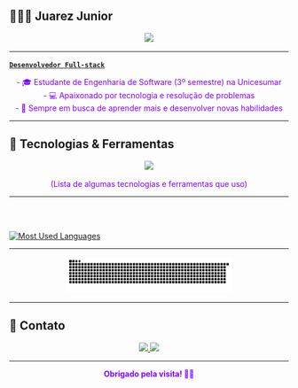 ## 👨🏻‍💻 Juarez Junior

<p align="center">
  <a href="https://github.com/DenverCoder1/readme-typing-svg">
    <img src="https://readme-typing-svg.herokuapp.com?font=Fira+Code&color=8000FF&size=25&center=true&vCenter=true&width=600&height=80&lines=Olá,+seja+bem-vindo+ao+meu+GitHub!+%F0%9F%92%BB">
  </a>
</p>

---

**[`Desenvolvedor Full-stack`](https://www.linkedin.com/in/junindosite)**

<p align="center" style="color:#8000FF;">
- 🎓 Estudante de Engenharia de Software (3º semestre) na Unicesumar<br/>
- 💻 Apaixonado por tecnologia e resolução de problemas<br/>
- 🚀 Sempre em busca de aprender mais e desenvolver novas habilidades
</p>

---

## 🤖 Tecnologias & Ferramentas

<p align="center">
  <img src="https://skillicons.dev/icons?i=c,js,vue,bootstrap,html,css,git,github,vscode,figma" height="35" style="margin:0 8px" />
</p>
<p align="center" style="color:#8000FF;">
    (Lista de algumas tecnologias e ferramentas que uso)
</p>

---

  <br/><br/>

  <a href="https://github.com/junindosite/github-readme-stats">
    <img src="https://github-readme-stats-git-masterrstaa-rickstaa.vercel.app/api/top-langs/?username=junindosite&line_height=12&card_width=320&layout=compact&hide_title=false&count_private=true&langs_count=4&show_icons=true&title_color=8000FF&hide=html,scss,less&bg_color=000&text_color=8B8B8B&border_radius=6&border_color=440066" alt="Most Used Languages" />
  </a>
</div>

---

<p align="center">
  <picture>
    <source media="(prefers-color-scheme: dark)" srcset="https://raw.githubusercontent.com/junindosite/junindosite/output/github-contribution-grid-snake-dark.svg">
    <source media="(prefers-color-scheme: light)" srcset="https://raw.githubusercontent.com/junindosite/junindosite/output/github-contribution-grid-snake-dark.svg">
    <img alt="github contribution grid snake animation" src="https://raw.githubusercontent.com/junindosite/junindosite/output/github-contribution-grid-snake.svg" width="300" />
  </picture>
</p>

---

## 🤝 Contato

<p align="center">
  <a href="mailto:juarezjunin2005@gmail.com">
    <img src="https://skillicons.dev/icons?i=gmail" height="40"/>
  </a>
  <a href="https://www.linkedin.com/in/junindosite">
    <img src="https://skillicons.dev/icons?i=linkedin" height="40"/>
  </a>
</p>

---

<div align="center" style="color:#8000FF;">
  <b>Obrigado pela visita! 🚀✨</b>
</div>
